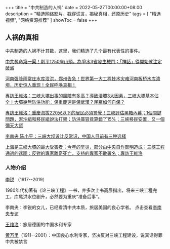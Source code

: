 +++
title = "中共制造的人祸"
date = 2022-05-27T00:00:00+08:00
description = "精选网络影片，戳穿谎言，揭秘真相，还原历史"
tags = [
    "精选视频",
    "网络资源推荐"
]
showToc = false
+++

## 人祸的真相

中共制造的人祸不计其数，这里，我们精选了几个最有代表性的事件。

[中共奪命第一渠！削平1250座山頭，為爭水3省發生械鬥；「神話」從開始就注定破滅](https://youtu.be/dSgFOA3iYw8)

[河南强降雨常庄水库泄洪，郑州告急！世界第一大工程技术灾难河南板桥水库溃坝，历史惊人重现！全民呼唤真相！](https://youtu.be/SI0NXSe_lmc)

[專訪王維洛：三峽大壩出事的風險有多高？導致潰壩3大因素，三峽大壩基本佔全！大壩幾無防洪功能：保重慶還是保武漢？民眾如何自保？](https://youtu.be/RdWtIk1mY3U)

[專訪王維洛：重慶海拔220米以下的居民必須警覺！三峽評估黑箱內幕；1個關鍵問題，泥沙組和移民組說法打架；防洪庫容竟算錯了15%；三峽移民安置，又一個彌天大謊](https://youtu.be/6luK1Dh5Lfg)

[李南央 陈小平：三峡大坝设计反常识，中国人目前有三种选择](https://youtu.be/0nceEmTLkKk)

[上海是三峽大壩的最大受害者；今年的旱災，部分由中央自作聰明造成；三峽工程通過的迷團：反對的專家離奇死亡，支持的專家不敢署名；專訪王維洛](https://youtu.be/618l5wdCYBA)

### 人物介绍

[李锐](https://zh.wikipedia.org/wiki/%E6%9D%8E%E9%94%90_(1917%E5%B9%B4)) （1917--2019）

1980年代初著有《论三峡工程》一书，并多次上书高层指出，将来三峡工程完工，库尾洪水位剧升，必然要为重庆“准备后事”。

李南央：李锐的女儿，已经看清中共本质，旅居美国的良心学者。 点击查看[李南央专访](https://youtu.be/TayUbSEQ7gE)

[王维洛](https://zh.wikipedia.org/wiki/%E7%8E%8B%E7%B6%AD%E6%B4%9B)：旅居德国的中国水利专家

[黄万里](https://zh.wikipedia.org/wiki/%E9%BB%84%E4%B8%87%E9%87%8C)（1911--2001）：中国良心水利专家，坚决反对三峡工程建设，说真话得罪中共被禁言




